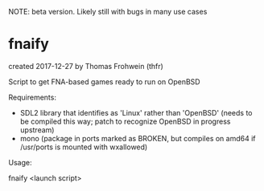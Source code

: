 NOTE: beta version. Likely still with bugs in many use cases

fnaify
======

created 2017-12-27
by Thomas Frohwein (thfr)

Script to get FNA-based games
ready to run on OpenBSD

Requirements:

- SDL2 library that identifies as 'Linux' rather than 'OpenBSD'
  (needs to be compiled this way; patch to recognize OpenBSD in
  progress upstream)
- mono (package in ports marked as BROKEN, but compiles on amd64
  if /usr/ports is mounted with wxallowed)

Usage:

fnaify \<launch script\>
